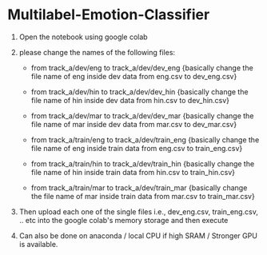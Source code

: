 # Multilabel-Emotion-Classifier
1) Open the notebook using google colab

2) please change the names of the following files:
	- from track_a/dev/eng to track_a/dev/dev_eng {basically change the file name of eng inside dev data from eng.csv to dev_eng.csv}

	- from track_a/dev/hin to track_a/dev/dev_hin {basically change the file name of hin inside dev data from hin.csv to dev_hin.csv}

	- from track_a/dev/mar to track_a/dev/dev_mar {basically change the file name of mar inside dev data from mar.csv to dev_mar.csv}

	- from track_a/train/eng to track_a/dev/train_eng {basically change the file name of eng inside train data from eng.csv to train_eng.csv}

	- from track_a/train/hin to track_a/dev/train_hin {basically change the file name of hin inside train data from hin.csv to train_hin.csv}

	- from track_a/train/mar to track_a/dev/train_mar {basically change the file name of mar inside train data from mar.csv to train_mar.csv}
	
3) Then upload each one of the single files i.e., dev_eng.csv, train_eng.csv, .. etc into the google colab's memory storage and then execute 

4) Can also be done on anaconda / local CPU if high SRAM / Stronger GPU is available. 
